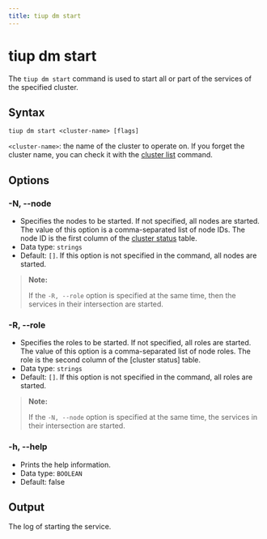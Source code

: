 ```yaml
---
title: tiup dm start
---
```


# tiup dm start

The `tiup dm start` command is used to start all or part of the services of the specified cluster.

## Syntax

```shell
tiup dm start <cluster-name> [flags]
```

`<cluster-name>`: the name of the cluster to operate on. If you forget the cluster name, you can check it with the [cluster list](/tiup/tiup-component-dm-list.md) command.

## Options

### -N, --node

- Specifies the nodes to be started. If not specified, all nodes are started. The value of this option is a comma-separated list of node IDs. The node ID is the first column of the [cluster status](/tiup/tiup-component-dm-display.md) table.
- Data type: `strings`
- Default: `[]`. If this option is not specified in the command, all nodes are started.

> **Note:**
>
> If the `-R, --role` option is specified at the same time, then the services in their intersection are started.

### -R, --role

- Specifies the roles to be started. If not specified, all roles are started. The value of this option is a comma-separated list of node roles. The role is the second column of the [cluster status]<!--(/tiup/tiup-component-dm-display.md) --> table.
- Data type: `strings`
- Default: `[]`. If this option is not specified in the command, all roles are started.

> **Note:**
>
> If the `-N, --node` option is specified at the same time, the services in their intersection are started.

### -h, --help

- Prints the help information.
- Data type: `BOOLEAN`
- Default: false

## Output

The log of starting the service.